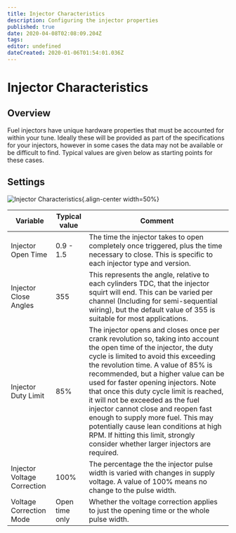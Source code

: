 ```yaml
---
title: Injector Characteristics
description: Configuring the injector properties
published: true
date: 2020-04-08T02:08:09.204Z
tags: 
editor: undefined
dateCreated: 2020-01-06T01:54:01.036Z
---
```


# Injector Characteristics
## Overview
Fuel injectors have unique hardware properties that must be accounted for within your tune. Ideally these will be provided as part of the specifications for your injectors, however in some cases the data may not be available or be difficult to find. Typical values are given below as starting points for these cases. 

## Settings
![Injector Characteristics](/img/constants/injectorChars.png){.align-center width=50%}

| Variable                    | Typical value | Comment                                                                                                                                                                                                                                                                                                                                                                                                                                                                                                                                                                          |
|-----------------------------|---------------|----------------------------------------------------------------------------------------------------------------------------------------------------------------------------------------------------------------------------------------------------------------------------------------------------------------------------------------------------------------------------------------------------------------------------------------------------------------------------------------------------------------------------------------------------------------------------------|
| Injector Open Time          | 0.9 - 1.5     | The time the injector takes to open completely once triggered, plus the time necessary to close. This is specific to each injector type and version.                                                                                                                                                                                                                                                           |
| Injector Close Angles       | 355           | This represents the angle, relative to each cylinders TDC, that the injector squirt will end. This can be varied per channel (Including for semi-sequential wiring), but the default value of 355 is suitable for most applications.                                                                                                                                                                                                                                                                                                                                             |
| Injector Duty Limit         | 85%           | The injector opens and closes once per crank revolution so, taking into account the open time of the injector, the duty cycle is limited to avoid this exceeding the revolution time. A value of 85% is recommended, but a higher value can be used for faster opening injectors. Note that once this duty cycle limit is reached, it will not be exceeded as the fuel injector cannot close and reopen fast enough to supply more fuel. This may potentially cause lean conditions at high RPM. If hitting this limit, strongly consider whether larger injectors are required. |
| Injector Voltage Correction | 100%          | The percentage the the injector pulse width is varied with changes in supply voltage. A value of 100% means no change to the pulse width.                                                                                                                                                                                                                                                                                                                                                                                                                                        |
| Voltage Correction Mode     | Open time only| Whether the voltage correction applies to just the opening time or the whole pulse width. |